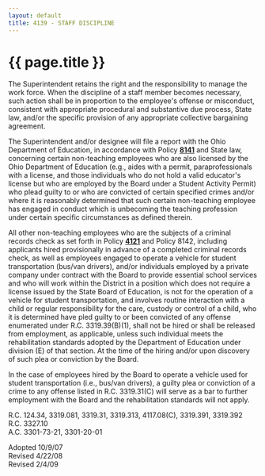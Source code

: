 ```yaml
---
layout: default
title: 4139 - STAFF DISCIPLINE
---
```


{{ page.title }}
================

The Superintendent retains the right and the responsibility to manage
the work force. When the discipline of a staff member becomes necessary,
such action shall be in proportion to the employee's offense or
misconduct, consistent with appropriate procedural and substantive due
process, State law, and/or the specific provision of any appropriate
collective bargaining agreement.

The Superintendent and/or designee will file a report with the Ohio
Department of Education, in accordance with Policy
[**8141**](po8141.html) and State law, concerning certain non-teaching
employees who are also licensed by the Ohio Department of Education
(e.g., aides with a permit, paraprofessionals with a license, and those
individuals who do not hold a valid educator's license but who are
employed by the Board under a Student Activity Permit) who plead guilty
to or who are convicted of certain specified crimes and/or where it is
reasonably determined that such certain non-teaching employee has
engaged in conduct which is unbecoming the teaching profession under
certain specific circumstances as defined therein.

All other non-teaching employees who are the subjects of a criminal
records check as set forth in Policy [**4121**](po4121.html) and Policy
8142, including applicants hired provisionally in advance of a completed
criminal records check, as well as employees engaged to operate a
vehicle for student transportation (bus/van drivers), and/or individuals
employed by a private company under contract with the Board to provide
essential school services and who will work within the District in a
position which does not require a license issued by the State Board of
Education, is not for the operation of a vehicle for student
transportation, and involves routine interaction with a child or regular
responsibility for the care, custody or control of a child, who it is
determined have pled guilty to or been convicted of any offense
enumerated under R.C. 3319.39(B)(1), shall not be hired or shall be
released from employment, as applicable, unless such individual meets
the rehabilitation standards adopted by the Department of Education
under division (E) of that section. At the time of the hiring and/or
upon discovery of such plea or conviction by the Board.

In the case of employees hired by the Board to operate a vehicle used
for student transportation (i.e., bus/van drivers), a guilty plea or
conviction of a crime to any offense listed in R.C. 3319.31(C) will
serve as a bar to further employment with the Board and the
rehabilitation standards will not apply.

R.C. 124.34, 3319.081, 3319.31, 3319.313, 4117.08(C), 3319.391,
3319.392\
 R.C. 3327.10\
 A.C. 3301-73-21, 3301-20-01

Adopted 10/9/07\
 Revised 4/22/08\
 Revised 2/4/09
